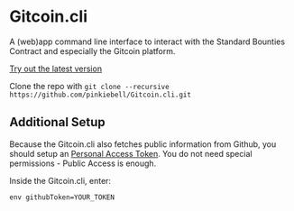 # Gitcoin.cli

A (web)app command line interface to interact with the Standard Bounties Contract and especially the Gitcoin platform.

[Try out the latest version](https://pinkiebell.github.io/Gitcoin.cli/src/)

Clone the repo with `git clone --recursive https://github.com/pinkiebell/Gitcoin.cli.git`

## Additional Setup
Because the Gitcoin.cli also fetches public information from Github, you should setup an [Personal Access Token](https://github.com/settings/tokens).
You do not need special permissions - Public Access is enough.

Inside the Gitcoin.cli, enter:
```
env githubToken=YOUR_TOKEN
```


